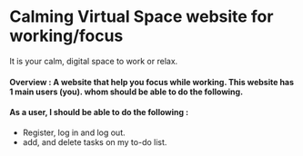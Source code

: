 
# Calming Virtual Space website for working/focus
It is your calm, digital space to work or relax.

#### Overview : A website that help you focus while working. This website has 1 main users (you). whom should be able to do the following. 

#### As a user, I should be able to do the following :
- Register, log in and log out. 
- add,  and delete tasks on my to-do list.
